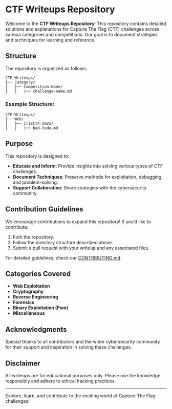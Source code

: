 # CTF Writeups Repository

Welcome to the **CTF Writeups Repository**! This repository contains detailed solutions and explanations for Capture The Flag (CTF) challenges across various categories and competitions. Our goal is to document strategies and techniques for learning and reference.

## Structure

The repository is organized as follows:

```
CTF-Writeups/
├── Category/
│   ├── Competition-Name/
│   │   ├── challenge-name.md
```

### Example Structure:

```
CTF-Writeups/
├── Web/
│   ├── IrisCTF-2025/
│   │   ├── bad-todo.md
```

## Purpose

This repository is designed to:
- **Educate and Inform**: Provide insights into solving various types of CTF challenges.
- **Document Techniques**: Preserve methods for exploitation, debugging, and problem-solving.
- **Support Collaboration**: Share strategies with the cybersecurity community.

## Contribution Guidelines

We encourage contributions to expand this repository! If you’d like to contribute:
1. Fork the repository.
2. Follow the directory structure described above.
3. Submit a pull request with your writeup and any associated files.

For detailed guidelines, check our [CONTRIBUTING.md](./CONTRIBUTING.md).

## Categories Covered

- **Web Exploitation**
- **Cryptography**
- **Reverse Engineering**
- **Forensics**
- **Binary Exploitation (Pwn)**
- **Miscellaneous**

## Acknowledgments

Special thanks to all contributors and the wider cybersecurity community for their support and inspiration in solving these challenges.

## Disclaimer

All writeups are for educational purposes only. Please use the knowledge responsibly and adhere to ethical hacking practices.

---

Explore, learn, and contribute to the exciting world of Capture The Flag challenges!
